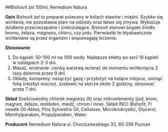 ##Bishovit żel 150ml, Remedium Natura

**Opis** Bishovit żel to preparat polecany w bólach stawów i mięśni. Szybko się wchłania, nie pozostawia plam na odzieży oraz łatwo się zmywa. Wykazuje działanie przeciwzapalne i znieczulające. Bishovit stanowi bogate źródło bromu, żelaza, magnezu, chloru, czy jodu. Pierwiastki te błyskawicznie wchłaniane są przez organizm i wspomagają leczenie.

**Stosowanie**

1. Do kąpieli: 50-100 ml na 100l wody. Najlepsze efekty po serii 10 kąpieli w odstępach 2-3 dni.
2. Masaż, wcieranie: cienką warstwę wcierać do momentu wchłonięcia 2 razy dziennie przez 9 dni.
3. Okłady, kompresy: nasączyć gazę i przyłożyć na bolące miejsce, owinąć folią (niezbyt mocno), zostawić na skórze około 2 godziny, stosować przez 7 dni.

**Skład** Sześciowodny chlorek magnezu (II) oraz mikroelementy (jod, brom, magnez, żelazo, molibden, miedź, chrom i inne).
Skład INCI: Bishofit, Fl needle Oil-Ables, Pins Sylvestris Oil, Cellulose, Microkrokrystlic, Glycerol, Menthylparaben, Propylparaben, Water.

**Producent** Remedium Natura
ul. Chociszewskiego 33, 60-256 Poznań
